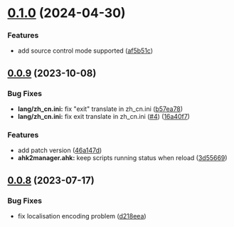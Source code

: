 # [0.1.0](https://github.com/Jvcon/AHK2Manager/compare/v0.0.9...v0.1.0) (2024-04-30)


### Features

* add source control mode supported ([af5b51c](https://github.com/Jvcon/AHK2Manager/commit/af5b51c94920d6c03fe68b80622efae211850e1e))



## [0.0.9](https://github.com/Jvcon/AHK2Manager/compare/v0.0.8...v0.0.9) (2023-10-08)


### Bug Fixes

* **lang/zh_cn.ini:** fix "exit" translate in zh_cn.ini ([b57ea78](https://github.com/Jvcon/AHK2Manager/commit/b57ea78e26ed5f228c1d567837e699e09b7119e6))
* **lang/zh_cn.ini:** fix exit translate in zh_cn.ini ([#4](https://github.com/Jvcon/AHK2Manager/issues/4)) ([16a40f7](https://github.com/Jvcon/AHK2Manager/commit/16a40f72c2797f5a37c0f3190ad44c9eaa5f54d9))


### Features

* add patch version ([46a147d](https://github.com/Jvcon/AHK2Manager/commit/46a147dbefb0f9d30bbe421fcd5414e9606f60de))
* **ahk2manager.ahk:** keep scripts running status when reload ([3d55669](https://github.com/Jvcon/AHK2Manager/commit/3d5566996b113148702f4c4f9675263b4a0e4189))



## [0.0.8](https://github.com/Jvcon/AHK2Manager/compare/d218eeae16badff78cd0ff28107936ee0224cc99...v0.0.8) (2023-07-17)


### Bug Fixes

* fix localisation encoding problem ([d218eea](https://github.com/Jvcon/AHK2Manager/commit/d218eeae16badff78cd0ff28107936ee0224cc99))



